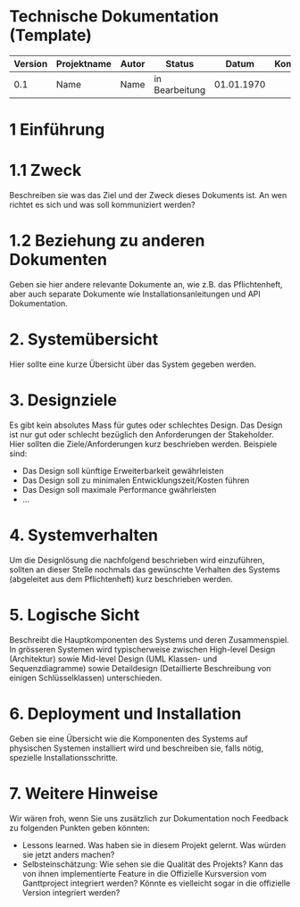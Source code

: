 # Technische Dokumentation (Template)

| Version | Projektname | Autor  | Status | Datum | Kommentar |
| ------- | ----- | ------ | ------ | ----- | --------- |
|  0.1    |  Name   | Name | in Bearbeitung | 01.01.1970 | |


# 1 Einführung

# 1.1 Zweck 

Beschreiben sie was das Ziel und der Zweck dieses Dokuments ist. An wen richtet es sich und was soll kommuniziert werden? 

# 1.2 Beziehung zu anderen Dokumenten

Geben sie hier andere relevante Dokumente an, wie z.B. das Pflichtenheft, 
 aber auch separate Dokumente wie Installationsanleitungen und API Dokumentation.

# 2. Systemübersicht

Hier sollte eine kurze &Uuml;bersicht &uuml;ber das System gegeben werden.

# 3. Designziele

Es gibt kein absolutes Mass für gutes oder schlechtes Design. Das Design
ist nur gut oder schlecht bezüglich den Anforderungen der Stakeholder. 
Hier sollten die Ziele/Anforderungen kurz beschrieben werden. Beispiele sind:
* Das Design soll künftige Erweiterbarkeit gewährleisten
* Das Design soll zu minimalen Entwicklungszeit/Kosten führen
* Das Design soll maximale Performance gwährleisten
* ...

# 4. Systemverhalten

Um die Designlösung die nachfolgend beschrieben wird einzuführen, sollten an dieser Stelle nochmals das gewünschte Verhalten des Systems (abgeleitet aus dem Pflichtenheft) kurz beschrieben werden.

# 5. Logische Sicht

Beschreibt die Hauptkomponenten des Systems und deren Zusammenspiel. 
In grösseren Systemen wird typischerweise zwischen High-level Design (Architektur) sowie Mid-level Design (UML Klassen- und Sequenzdiagramme) sowie Detaildesign (Detaillierte Beschreibung von einigen Schlüsselklassen) unterschieden.



# 6. Deployment und Installation

Geben sie eine Übersicht wie die Komponenten des Systems auf physischen Systemen installiert wird und beschreiben sie, falls nötig, spezielle 
Installationsschritte.


# 7. Weitere Hinweise

Wir wären froh, wenn Sie uns zusätzlich zur Dokumentation noch Feedback zu folgenden Punkten geben könnten:

* Lessons learned. Was haben sie in diesem Projekt gelernt. Was würden sie jetzt anders machen?
* Selbsteinschätzung: Wie sehen sie die Qualität des Projekts? Kann das von ihnen implementierte Feature in die Offizielle Kursversion vom Ganttproject integriert werden? Könnte es vielleicht sogar in die offizielle Version integriert werden?